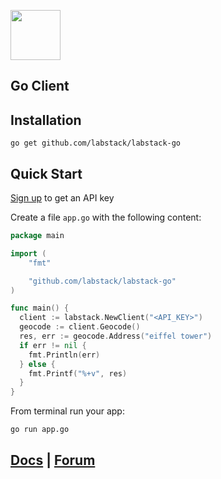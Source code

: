 <a href="https://labstack.com"><img height="80" src="https://cdn.labstack.com/images/labstack-logo.svg"></a>

## Go Client

## Installation

`go get github.com/labstack/labstack-go`

## Quick Start

[Sign up](https://labstack.com/signup) to get an API key

Create a file `app.go` with the following content:

```go
package main

import (
	"fmt"

	"github.com/labstack/labstack-go"
)

func main() {
  client := labstack.NewClient("<API_KEY>")
  geocode := client.Geocode()
  res, err := geocode.Address("eiffel tower")
  if err != nil {
    fmt.Println(err)
  } else {
    fmt.Printf("%+v", res)
  }
}
```

From terminal run your app:

```sh
go run app.go
```

## [Docs](https://labstack.com/docs/api) | [Forum](https://forum.labstack.com)
